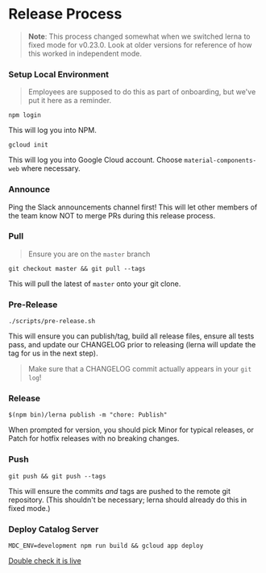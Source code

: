 # Release Process

> **Note**: This process changed somewhat when we switched lerna to fixed mode
> for v0.23.0. Look at older versions for reference of how this worked in
> independent mode.

### Setup Local Environment

> Employees are supposed to do this as part of onboarding, but we've put it here
> as a reminder.

`npm login`

This will log you into NPM.

`gcloud init`

This will log you into Google Cloud account. Choose `material-components-web`
where necessary.

### Announce

Ping the Slack announcements channel first! This will let other members of the
team know NOT to merge PRs during this release process.

### Pull

> Ensure you are on the `master` branch

`git checkout master && git pull --tags`

This will pull the latest of `master` onto your git clone.

### Pre-Release

`./scripts/pre-release.sh`

This will ensure you can publish/tag, build all release files, ensure all tests
pass, and update our CHANGELOG prior to releasing (lerna will update the tag
for us in the next step).

> Make sure that a CHANGELOG commit actually appears in your `git log`!

### Release

`$(npm bin)/lerna publish -m "chore: Publish"`

When prompted for version, you should pick Minor for typical releases,
or Patch for hotfix releases with no breaking changes.

### Push

`git push && git push --tags`

This will ensure the commits *and* tags are pushed to the remote git repository.
(This shouldn't be necessary; lerna should already do this in fixed mode.)

### Deploy Catalog Server

`MDC_ENV=development npm run build && gcloud app deploy`

[Double check it is live](https://material-components-web.appspot.com/)
